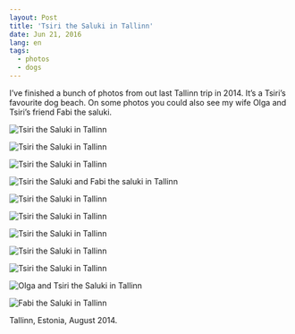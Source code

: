```yaml
---
layout: Post
title: 'Tsiri the Saluki in Tallinn'
date: Jun 21, 2016
lang: en
tags:
  - photos
  - dogs
---
```


I’ve finished a bunch of photos from out last Tallinn trip in 2014. It’s a Tsiri’s favourite dog beach. On some photos you could also see my wife Olga and Tsiri’s friend Fabi the saluki.

![Tsiri the Saluki in Tallinn](photo://2014-08-15_1671_Artem_Sapegin)

<!--more-->

![Tsiri the Saluki in Tallinn](photo://2014-08-15_1645_Artem_Sapegin)

![Tsiri the Saluki in Tallinn](photo://2014-08-15_1718_Artem_Sapegin)

![Tsiri the Saluki and Fabi the saluki in Tallinn](photo://2014-08-15_1780_Artem_Sapegin)

![Tsiri the Saluki in Tallinn](photo://2014-08-18_2177_Artem_Sapegin)

![Tsiri the Saluki in Tallinn](photo://2014-08-18_2256_Artem_Sapegin)

![Tsiri the Saluki in Tallinn](photo://2014-08-18_2310_Artem_Sapegin)

![Tsiri the Saluki in Tallinn](photo://2014-08-18_2313_Artem_Sapegin)

![Tsiri the Saluki in Tallinn](photo://2014-08-18_2426_Artem_Sapegin)

![Olga and Tsiri the Saluki in Tallinn](photo://2014-08-15_1828_Artem_Sapegin)

![Fabi the Saluki in Tallinn](photo://2014-08-15_1587_Artem_Sapegin)

Tallinn, Estonia, August 2014.
